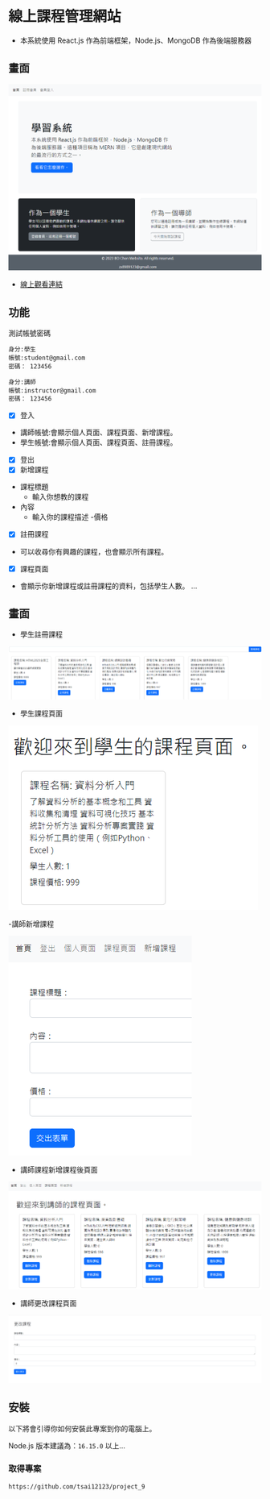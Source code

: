 # 線上課程管理網站


* 本系統使用 React.js 作為前端框架，Node.js、MongoDB 作為後端服務器

## 畫面

![專案封面圖](./image/p1.png)

* [線上觀看連結](https://project-9-frontend.onrender.com/)
  
## 功能

測試帳號密碼

```bash
身分:學生
帳號:student@gmail.com
密碼： 123456
```
```bash
身分:講師
帳號:instructor@gmail.com
密碼： 123456
```
- [x] 登入
- 講師帳號:會顯示個人頁面、課程頁面、新增課程。
- 學生帳號:會顯示個人頁面、課程頁面、註冊課程。
- [x] 登出
- [x] 新增課程
- 課程標題
     - 輸入你想教的課程
- 內容
     - 輸入你的課程描述
-價格
- [x] 註冊課程
- 可以收尋你有興趣的課程，也會顯示所有課程。
- [x] 課程頁面
- 會顯示你新增課程或註冊課程的資料，包括學生人數。
...

## 畫面

- 學生註冊課程

![註冊封面圖](./image/p2.png)

- 學生課程頁面

![註冊封面圖](./image/p3.png)

-講師新增課程

![講師新增課程封面圖](./image/p4.png)

- 講師課程新增課程後頁面

![講師課程頁面封面圖](./image/p5.png)

- 講師更改課程頁面

![講師更改課程頁面封面圖](./image/p6.png)
  
## 安裝

以下將會引導你如何安裝此專案到你的電腦上。

Node.js 版本建議為：`16.15.0` 以上...

### 取得專案

```bash
https://github.com/tsai12123/project_9
```

